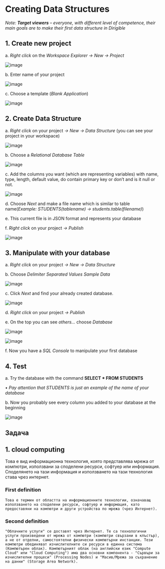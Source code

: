 # Creating Data Structures

*Note:	**Target viewers** – everyone, with different level of competence, their main goals are to make their first data structure in Dirigible*

## 1.	Create new project

a.	*Right click* on the *Workspace Explorer -> New -> Project* 

![image](https://github.com/dirigiblelabs/curriculum/blob/master/IvaMilusheva/Images/new-project-2.PNG "newproject")

b.	Enter name of your project 

![image](https://github.com/dirigiblelabs/curriculum/blob/master/IvaMilusheva/Images/enter-nameoftheproject-3.PNG "nameoftheproject")

c.	Choose a template (*Blank Application*)  

![image](https://github.com/dirigiblelabs/curriculum/blob/master/IvaMilusheva/Images/choose-blankapplication-4.PNG "blankapplication")


## 2.	Create Data Structure

a.	*Right click* on your project *-> New -> Data Structure* (you can see your project in your workspace) 
 
 ![image](https://github.com/dirigiblelabs/curriculum/blob/master/IvaMilusheva/Images/new-dataStructure-5.PNG "newdatastr")
 
b.	Choose a *Relational Database Table*

![image](https://github.com/dirigiblelabs/curriculum/blob/master/IvaMilusheva/Images/relation-database-table-6.PNG "relationalDBTable")

c.	Add the columns you want (which are representing variables) with name, type, length, default value, do contain primary key or don’t and is it null or not. 
 
 ![image](https://github.com/dirigiblelabs/curriculum/blob/master/IvaMilusheva/Images/addCol.PNG "columns")
 
d.	Choose *Next* and make a file name which is similar to table name(*Example: STUDENTS(tablename) -> students.table(filename)*)

e.	This current file is in JSON format and represents your database

f.	*Right click* on your project *-> Publish*
 
 ![image](https://github.com/dirigiblelabs/curriculum/blob/master/IvaMilusheva/Images/publishJson.PNG "publishJSON")
 
## 3.	Manipulate with your database

a.	*Right click* on your project *-> New -> Data Structure*

b.	Choose *Delimiter Separated Values Sample Data*
 
 ![image](https://github.com/dirigiblelabs/curriculum/blob/master/IvaMilusheva/Images/Delimitersep___.PNG "delimeterseparated")
 
c.	Click *Next* and find your already created database.
  
  ![image](https://github.com/dirigiblelabs/curriculum/blob/master/IvaMilusheva/Images/chooseYourDB.png "findDB")
  
d.	*Right click* on your project *-> Publish*

e.	On the top you can see *others…* choose *Database*
 
![image](https://github.com/dirigiblelabs/curriculum/blob/master/IvaMilusheva/Images/others.png "others")

![image](https://github.com/dirigiblelabs/curriculum/blob/master/IvaMilusheva/Images/Other_DB.PNG "DB")

f.	Now you have a *SQL Console* to manipulate your first database
 
## 4.	Test

a.	Try the database with the command **SELECT * FROM STUDENTS**

   •	*Pay attention that STUDENTS is just an example of the name of your database*

b.	Now you probably see every column you added to your database at the beginning
 
 ![image](https://github.com/dirigiblelabs/curriculum/blob/master/IvaMilusheva/Images/SELEct.PNG "exmapleofsqlcommands")

## Задача 

## 1. **cloud computing** 

Това е вид информационна технология, която представлява мрежа от компютри, използвани за споделени ресурси, софтуер или информация. Споделянето на тази информация и използването на тази технология става чрез интернет. 

### First definition
	Това е термин от областта на информационните технологии, означаващ използването на споделени ресурси, софтуер и информация, като предоставяни на компютри и други устройства по мрежа (чрез Интернет).


### Second definition
	"Облачните услуги" се доставят чрез Интернет. Те са технологични услуги произведени от мрежа от компютри (компютри свързани в клъстър), а не от отделни, самостоятелни физически компютърни инстанции. Тези компютри обединяват изчислителните си ресурси в единна система (Компютърен облак). Компютърният облак (на английски език "Compute Cloud" или "Cloud Computing") има два основни компонента - "Сървъри за изчислителни процеси" (Processing Nodes) и "Масив/Мрежа за съхранение на данни" (Storage Area Network).
